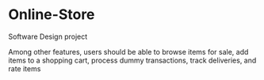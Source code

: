 # Online-Store
Software Design project

Among other features, users should 
be able to browse items for sale, add items to a shopping cart, process 
dummy transactions, track deliveries, and rate items
